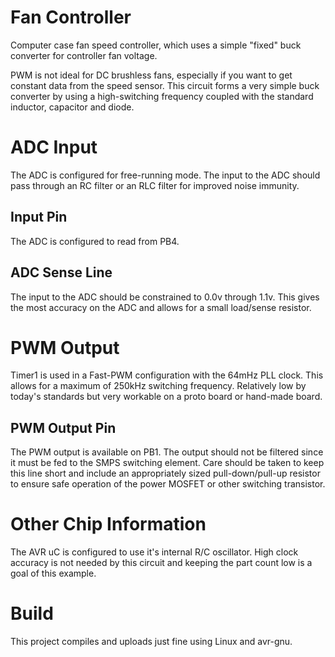 Fan Controller
==============

Computer case fan speed controller, which uses a simple "fixed" buck converter for controller fan voltage.

PWM is not ideal for DC brushless fans, especially if you want to get constant data from the speed sensor.  This circuit forms a very simple buck converter by using a high-switching frequency coupled with the standard inductor, capacitor and diode.


# ADC Input
The ADC is configured for free-running mode.  The input to the ADC should pass through an RC filter or an RLC filter for improved noise immunity.

## Input Pin
The ADC is configured to read from PB4.

## ADC Sense Line
The input to the ADC should be constrained to 0.0v through 1.1v.  This gives the most accuracy on the ADC and allows for a small load/sense resistor.

# PWM Output
Timer1 is used in a Fast-PWM configuration with the 64mHz PLL clock.  This allows for a maximum of 250kHz switching frequency.  Relatively low by today's standards but very workable on a proto board or hand-made board.

## PWM Output Pin
The PWM output is available on PB1.  The output should not be filtered since it must be fed to the SMPS switching element.  Care should be taken to keep this line short and include an appropriately sized pull-down/pull-up resistor to ensure safe operation of the power MOSFET or other switching transistor.

# Other Chip Information
The AVR uC is configured to use it's internal R/C oscillator.  High clock accuracy is not needed by this circuit and keeping the part count low is a goal of this example.


# Build
This project compiles and uploads just fine using Linux and avr-gnu.
